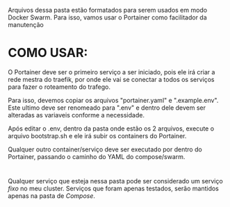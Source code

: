 Arquivos dessa pasta estão formatados para serem usados em modo Docker Swarm. Para isso, vamos usar o Portainer como facilitador da manutenção

# COMO USAR: #

O Portainer deve ser o primeiro serviço a ser iniciado, pois ele irá criar a rede mestra do traefik, por onde ele vai se conectar a todos os serviços para fazer o roteamento do trafego.

Para isso, devemos copiar os arquivos "portainer.yaml" e ".example.env". Este ultimo deve ser renomeado para ".env" e dentro dele devem ser alteradas as variaveis conforme a necessidade.

Após editar o .env, dentro da pasta onde estão os 2 arquivos, execute o arquivo bootstrap.sh e ele irá subir os containers do Portainer.

Qualquer outro container/serviço deve ser executado por dentro do Portainer, passando o caminho do YAML do compose/swarm.

#
# 
Qualquer serviço que esteja nessa pasta pode ser considerado um serviço *fixo* no meu cluster. Serviços que foram apenas testados, serão mantidos apenas na pasta de *Compose*.